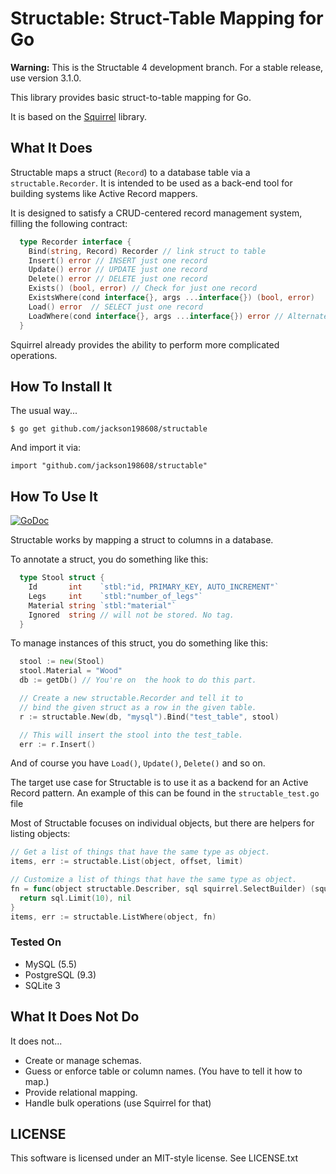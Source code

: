# Structable: Struct-Table Mapping for Go

**Warning:** This is the Structable 4 development branch. For a stable
release, use version 3.1.0.

This library provides basic struct-to-table mapping for Go.

It is based on the [Squirrel](https://github.com/jackson198608/squirrel) library.

## What It Does

Structable maps a struct (`Record`) to a database table via a
`structable.Recorder`. It is intended to be used as a back-end tool for
building systems like Active Record mappers.

It is designed to satisfy a CRUD-centered record management system,
filling the following contract:

```go
  type Recorder interface {
    Bind(string, Record) Recorder // link struct to table
    Insert() error // INSERT just one record
    Update() error // UPDATE just one record
    Delete() error // DELETE just one record
    Exists() (bool, error) // Check for just one record
    ExistsWhere(cond interface{}, args ...interface{}) (bool, error)
    Load() error  // SELECT just one record
    LoadWhere(cond interface{}, args ...interface{}) error // Alternate Load()
  }
```

Squirrel already provides the ability to perform more complicated
operations.

## How To Install It

The usual way...

```
$ go get github.com/jackson198608/structable
```

And import it via:

```
import "github.com/jackson198608/structable"
```

## How To Use It

[![GoDoc](https://godoc.org/github.com/jackson198608/structable?status.png)](https://godoc.org/github.com/jackson198608/structable)

Structable works by mapping a struct to columns in a database.

To annotate a struct, you do something like this:

```go
  type Stool struct {
    Id		 int	`stbl:"id, PRIMARY_KEY, AUTO_INCREMENT"`
    Legs	 int    `stbl:"number_of_legs"`
    Material string `stbl:"material"`
    Ignored  string // will not be stored. No tag.
  }
```

To manage instances of this struct, you do something like this:

```go
  stool := new(Stool)
  stool.Material = "Wood"
  db := getDb() // You're on  the hook to do this part.

  // Create a new structable.Recorder and tell it to
  // bind the given struct as a row in the given table.
  r := structable.New(db, "mysql").Bind("test_table", stool)

  // This will insert the stool into the test_table.
  err := r.Insert()
```

And of course you have `Load()`, `Update()`, `Delete()` and so on.

The target use case for Structable is to use it as a backend for an
Active Record pattern. An example of this can be found in the
`structable_test.go` file

Most of Structable focuses on individual objects, but there are helpers
for listing objects:

```go
// Get a list of things that have the same type as object.
items, err := structable.List(object, offset, limit)

// Customize a list of things that have the same type as object.
fn = func(object structable.Describer, sql squirrel.SelectBuilder) (squirrel.SelectBuilder, error) {
  return sql.Limit(10), nil
}
items, err := structable.ListWhere(object, fn)
```

### Tested On

- MySQL (5.5)
- PostgreSQL (9.3)
- SQLite 3

## What It Does Not Do

It does not...

* Create or manage schemas.
* Guess or enforce table or column names. (You have to tell it how to
  map.)
* Provide relational mapping.
* Handle bulk operations (use Squirrel for that)

## LICENSE

This software is licensed under an MIT-style license. See LICENSE.txt
